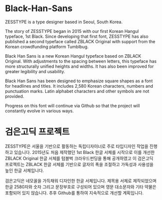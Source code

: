 # Black-Han-Sans


ZESSTYPE is a type designer based in Seoul, South Korea. 

The story of ZESSTYPE began in 2015 with our first Korean Hangul typeface, 1st Black. Since developing that first font, ZESSTYPE has also published a second typeface called ZBLACK Original with support from the Korean crowdfunding platform Tumblbug. 

Black Han Sans is a new Korean Hangul typeface based on ZBLACK Original.
With adjustments to the spacing between letters, this typeface has more structurally unified heights and widths. It has also been improved for greater legibility and usability.

Black Han Sans has been designed to emphasize square shapes as a font for headlines and titles.
It includes 2,580 Korean characters, numbers and punctuation marks. Latin alphabet characters and other symbols are not provided. 

Progress on this font will continue via Github so that the project will constantly evolve in various ways.


# 
# 검은고딕 프로젝트


ZESSTYPE은 서울을 기반으로 활동하는 독립디자이너로 주로 타입디자인 작업을 진행하고 있습니다. 
2015년도 처음 제작했던 1st Black 한글 서체를 시작으로 이를 개선한 ZBLACK Original 한글 서체를 텀블벅 크라우드펀딩을 통해 공개하였고 이 검은고딕 프로젝트는 ZBLACK 한글 서체를 기반으로 글자의 폭을 조절하고 가독성과 사용성을 높인 한글 서체입니다.


검은고딕은 네모꼴을 가득채워 디자인한 한글 서체입니다. 제목용 서체로 제작되었으며 한글 2580자와 숫자 그리고 문장부호로 구성되어 있으며 영문 대소문자와 기타 약물은 포함되어 있지 않습니다. 
추후 Github를 통하여 지속적으로 개선할 계획입니다. 


# 
